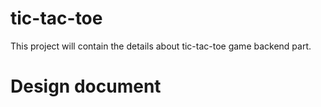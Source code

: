 # tic-tac-toe
This project will contain the details about tic-tac-toe game backend part. 

# Design document

